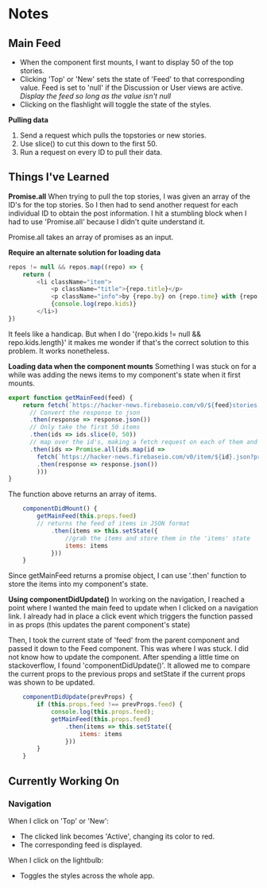 # Notes

## Main Feed
* When the component first mounts, I want to display 50 of the top stories. 
* Clicking 'Top' or 'New' sets the state of 'Feed' to that corresponding value. Feed is set to 'null' if the Discussion or User views are active. *Display the feed so long as the value isn't null*
* Clicking on the flashlight will toggle the state of the styles. 

**Pulling data**
1. Send a request which pulls the topstories or new stories. 
2. Use slice() to cut this down to the first 50. 
3. Run a request on every ID to pull their data. 

## Things I've Learned

**Promise.all**
When trying to pull the top stories, I was given an array of the ID's for the top stories. So I then had to send another request for each individual ID to obtain the post information. I hit a stumbling block when I had to use 'Promise.all' because I didn't quite understand it. 

Promise.all takes an array of promises as an input. 

**Require an alternate solution for loading data**
```javascript
repos != null && repos.map((repo) => {
    return (
        <li className="item"> 
            <p className="title">{repo.title}</p>
            <p className="info">by {repo.by} on {repo.time} with {repo.kids != null && repo.kids.length} comments</p>
            {console.log(repo.kids)}
        </li>)
})
```

It feels like a handicap. But when I do '{repo.kids != null && repo.kids.length}' it makes me wonder if that's the correct solution to this problem. It works nonetheless.

**Loading data when the component mounts**
Something I was stuck on for a while was adding the news items to my component's state when it first mounts. 

```javascript
export function getMainFeed(feed) {
    return fetch(`https://hacker-news.firebaseio.com/v0/${feed}stories.json?print=pretty`)
      // Convert the response to json
      .then(response => response.json())
      // Only take the first 50 items
      .then(ids => ids.slice(0, 50))
      // map over the id's, making a fetch request on each of them and then convert that to json
      .then(ids => Promise.all(ids.map(id => 
        fetch(`https://hacker-news.firebaseio.com/v0/item/${id}.json?print=pretty`)
        .then(response => response.json())
        )))
}
```

The function above returns an array of items.

```javascript
    componentDidMount() {
        getMainFeed(this.props.feed)
        // returns the feed of items in JSON format
            .then(items => this.setState({
                //grab the items and store them in the 'items' state
                items: items
            }))
    }
```

Since getMainFeed returns a promise object, I can use '.then' function to store the items into my component's state.  

**Using componentDidUpdate()**
In working on the navigation, I reached a point where I wanted the main feed to update when I clicked on a navigation link. I already had in place a click event which triggers the function passed in as props (this updates the parent component's state)

Then, I took the current state of 'feed' from the parent component and passed it down to the Feed component. This was where I was stuck. I did not know how to update the component. After spending a little time on stackoverflow, I found 'componentDidUpdate()'. It allowed me to compare the current props to the previous props and setState if the current props was shown to be updated.

```javascript
    componentDidUpdate(prevProps) {
        if (this.props.feed !== prevProps.feed) {
            console.log(this.props.feed);
            getMainFeed(this.props.feed)
                .then(items => this.setState({
                    items: items
                }))
        }
    }
```

## Currently Working On

### Navigation

When I click on 'Top' or 'New':
* The clicked link becomes 'Active', changing its color to red.
* The corresponding feed is displayed. 

When I click on the lightbulb:
* Toggles the styles across the whole app.